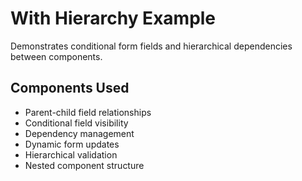 # With Hierarchy Example

Demonstrates conditional form fields and hierarchical dependencies between components.

## Components Used
- Parent-child field relationships
- Conditional field visibility
- Dependency management
- Dynamic form updates
- Hierarchical validation
- Nested component structure 